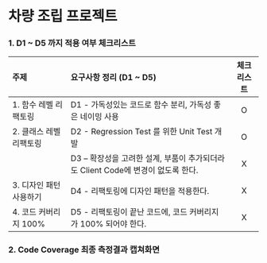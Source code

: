 # 차량 조립 프로젝트

### 1. D1 ~ D5 까지 적용 여부 체크리스트

|주제|요구사항 정리 (D1 ~ D5)|체크리스트|
|:---|:---|:---:|
|1. 함수 레벨 리팩토링|D1 - 가독성있는 코드로 함수 분리, 가독성 좋은 네이밍 사용|O|
|2. 클래스 레벨 리팩토링|D2 - Regression Test 를 위한 Unit Test 개발|O|
||D3 – 확장성을 고려한 설계, 부품이 추가되더라도 Client Code에 변경이 없도록 한다.|X|
|3. 디자인 패턴 사용하기|D4 - 리팩토링에 디자인 패턴을 적용한다.|X|
|4. 코드 커버리지 100%|D5 - 리팩토링이 끝난 코드에, 코드 커버리지가 100% 되어야 한다.|X|

### 2. Code Coverage 최종 측정결과 캡쳐화면
